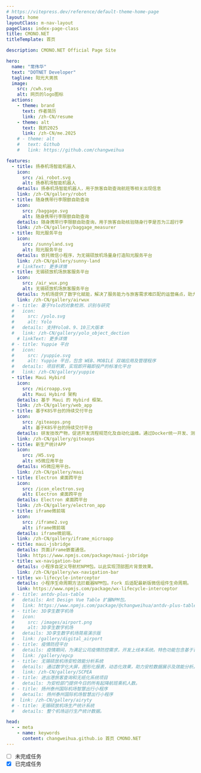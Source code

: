 ```yaml
---
# https://vitepress.dev/reference/default-theme-home-page
layout: home
layoutClass: m-nav-layout
pageClass: index-page-class
title: CMONO.NET
titleTemplate: 首页

description: CMONO.NET Official Page Site

hero:
  name: "常伟华"
  text: "DOTNET Developer"
  tagline: 阳光大男孩
  image:
    src: /cwh.svg
    alt: 网页的logo图标
  actions:
    - theme: brand
      text: 作者简历
      link: /zh-CN/resume
    - theme: alt
      text: 我的2025
      link: /zh-CN/me.2025
    # - theme: alt
    #   text: Github
    #   link: https://github.com/changweihua

features:
  - title: 扬泰机场智能机器人
    icon:
      src: /ai_robot.svg
      alt: 扬泰机场智能机器人
    details: 扬泰机场智能机器人，用于旅客自助查询航班等相关出现信息
    link: /zh-CN/gallery/robot
  - title: 随身携带行李限额自助查询
    icon:
      src: /baggage.svg
      alt: 随身携带行李限额自助查询
    details: 随身携带行李限额自助查询，用于旅客自助核验随身行李是否为三超行李
    link: /zh-CN/gallery/baggage_measurer
  - title: 阳光服务平台
    icon:
      src: /sunnyland.svg
      alt: 阳光服务平台
    details: 依托微信小程序，为无锡硕放机场量身打造阳光服务平台
    link: /zh-CN/gallery/sunny-land
    # linkText: 更多详情
  - title: 无锡硕放机场旅客服务平台
    icon:
      src: /air_wux.png
      alt: 无锡硕放机场旅客服务平台
    details: 为机场提供了数字化赋能，解决了服务能力与旅客需求难匹配的运营痛点，助力旅客便捷出行。
    link: /zh-CN/gallery/airwux
  # - title: 基于Yolo的对象检测、识别与研究
  #   icon:
  #     src: /yolo.svg
  #     alt: Yolo
  #   details: 支持Yolo8、9、10三大版本
  #   link: /zh-CN/gallery/yolo_object_dection
    # linkText: 更多详情
  # - title: Yuppie 平台
  #   icon:
  #     src: /yuppie.svg
  #     alt: Yuppie 平台，包含 WEB、MOBILE 双端应用及管理程序
  #   details: 项目积累，实现即开箱即投产的标准化平台
  #   link: /zh-CN/gallery/yuppie
  - title: Maui Hybird
    icon:
      src: /microapp.svg
      alt: Maui Hybird 架构
    details: 基于 Maui 的 Hybird 框架。
    link: /zh-CN/gallery/web_app
  - title: 基于K8S平台的持续交付平台
    icon:
      src: /giteaops.png
      alt: 基于K8S平台的持续交付平台
    details: 研发技改产物，促进开发流程规范化及自动化运维。通过Docker统一开发、测试和生产的环境，同时完成系统版本自动发布，提升自动化。
    link: /zh-CN/gallery/giteaops
  - title: 新生产统计APP
    icon:
      src: /H5.svg
      alt: H5微应用平台
    details: H5微应用平台。
    link: /zh-CN/gallery/maui
  - title: Electron 桌面跨平台
    icon:
      src: /icon_electron.svg
      alt: Electron 桌面跨平台
    details: Electron 桌面跨平台
    link: /zh-CN/gallery/electron_app
  - title: iframe微前端
    icon:
      src: /iframe2.svg
      alt: iframe微前端
    details: iframe微前端。
    link: /zh-CN/gallery/iframe_microapp
  - title: maui-jsbridge
    details: 页面iFrame嵌套通信。
    link: https://www.npmjs.com/package/maui-jsbridge
  - title: wx-navigation-bar
    details: 小程序自定义导航栏NPM包。以此实现顶部图片背景效果。
    link: /zh-CN/gallery/wx-navigation-bar
  - title: wx-lifecycle-interceptor
    details: 小程序生命周期方法拦截器NPM包。Fork 后适配最新版微信组件生命周期。
    link: https://www.npmjs.com/package/wx-lifecycle-interceptor
  # - title: antdv-plus-table
  #   details: Ant Design Vue Table 扩展NPM包。
  #   link: https://www.npmjs.com/package/@changweihua/antdv-plus-table
  # - title: 3D孪生数字机场
  #   icon:
  #     src: /images/airport.png
  #     alt: 3D孪生数字机场
  #   details: 3D孪生数字机场简易演示版
  #   link: /gallery/digital_airport
  # - title: 疫情防控平台
  #   details: 疫情期间，为满足公司疫情防控需求，开发上线本系统。特色功能包含基于百度Paddle实现健康码和行程码信息自动提取和预警，支持人脸识别登录。
  #   link: /gallery/epcp
  # - title: 无锡硕放机场安检效能分析系统
  #   details: 通过数字化大屏，图形化报表，动态化效果，助力安检数据展示及效能分析。
  #   link: /zh-CN/gallery/SCPEA
  # - title: 进出港旅客查询和无纸化系统项目
  #   details: 为安检部门提供今日的所有起降航班乘机人数。
  # - title: 扬州泰州国际机场智慧出行小程序
  #   details: 扬州泰州国际机场智慧出行小程序
  #  link: /zh-CN/gallery/airyty
  # - title: 无锡硕放机场生产统计系统
  #   details: 整个机场运行生产统计数据。

head:
  - - meta
    - name: keywords
      content: changweihua.github.io 首页 CMONO.NET
---
```


- [ ] 未完成任务
- [x] 已完成任务

<Confetti />
<!-- <Guidance :steps="[{element: '.VPHomeHero'}]" /> -->
